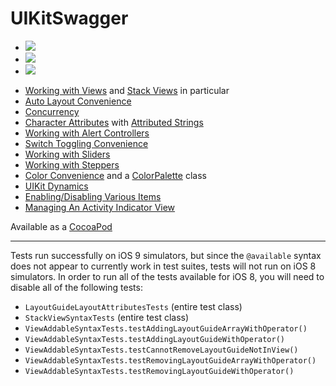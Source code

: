 UIKitSwagger
============


* ![](https://img.shields.io/badge/platform-_iOS_8,_9-lightgrey.svg?style=flat-square)
* ![](https://img.shields.io/badge/language-Swift_2-orange.svg?style=flat-square)
* ![](https://img.shields.io/badge/version-0.7.0-green.svg?style=flat-square)


 - [Working with Views](Docs/Views.md) and [Stack Views](Docs/StackViews.md) in particular
 - [Auto Layout Convenience](Docs/AutoLayout.md)
 - [Concurrency](Docs/Concurrency.md)
 - [Character Attributes](Docs/CharacterAttributes.md) with [Attributed Strings](Docs/AttributedStrings.md)
 - [Working with Alert Controllers](Docs/Alerts.md)
 - [Switch Toggling Convenience](Docs/Switch.md)
 - [Working with Sliders](Docs/Slider.md)
 - [Working with Steppers](Docs/Stepper.md)
 - [Color Convenience](Docs/Color.md) and a [ColorPalette](Docs/ColorPalette.md) class
 - [UIKit Dynamics](Docs/Dynamics.md)
 - [Enabling/Disabling Various Items](Docs/EnableDisable.md)
 - [Managing An Activity Indicator View](Docs/SpinnerStateManager.md)


Available as a [CocoaPod](http://cocoapods.org)

---

Tests run successfully on iOS 9 simulators, but since the `@available` syntax does not appear to currently work in test suites, tests will not run on iOS 8 simulators.  In order to run all of the tests available for iOS 8, you will need to disable all of the following tests:
- `LayoutGuideLayoutAttributesTests` (entire test class)
- `StackViewSyntaxTests` (entire test class)
- `ViewAddableSyntaxTests.testAddingLayoutGuideArrayWithOperator()`
- `ViewAddableSyntaxTests.testAddingLayoutGuideWithOperator()`
- `ViewAddableSyntaxTests.testCannotRemoveLayoutGuideNotInView()`
- `ViewAddableSyntaxTests.testRemovingLayoutGuideArrayWithOperator()`
- `ViewAddableSyntaxTests.testRemovingLayoutGuideWithOperator()`
